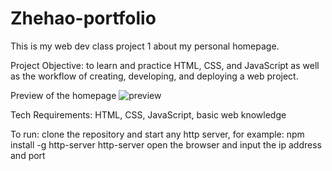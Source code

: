 # Zhehao-portfolio

This is my web dev class project 1 about my personal homepage.

Project Objective: to learn and practice HTML, CSS, and JavaScript as well as the workflow of creating, developing, and deploying a web project.

Preview of the homepage
![preview](https://github.com/Zhehao9758/Zhehao-portfolio/assets/53250876/bf456d10-d450-4c57-b52e-098d96b56537)

Tech Requirements: HTML, CSS, JavaScript, basic web knowledge

To run: clone the repository and start any http server, for example:
  npm install -g http-server
  http-server
  open the browser and input the ip address and port
